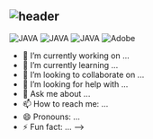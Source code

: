 ![header](https://capsule-render.vercel.app/api?type=waving&color=87CEEB&height=200&section=header&text=Hello_SEUNG&fontSize=50&animation=twinkling&textColor=ffffff)
-------------------------------------------------------------------------------------------------------------------------------------------------

![JAVA](https://img.shields.io/badge/MYSQL-%238DB3F9?style=${뱃지스타일}&logo=${텍스트}&logoColor=${텍스트색상})
![JAVA](https://img.shields.io/badge/JAVA-%23949AED?style=${뱃지스타일}&logo=${텍스트}&logoColor=${텍스트색상})
![JAVA](https://img.shields.io/badge/HTTP-%23949AED?style=${뱃지스타일}&logo=${텍스트}&logoColor=${텍스트색상})
![Adobe](https://img.shields.io/badge/Adobe-%2388CEF0?style=${뱃지스타일}&logo=${텍스트}&logoColor=${텍스트색상})





- 🔭 I’m currently working on ...
- 🌱 I’m currently learning ...
- 👯 I’m looking to collaborate on ...
- 🤔 I’m looking for help with ...
- 💬 Ask me about ...
- 📫 How to reach me: ...
- 😄 Pronouns: ...
- ⚡ Fun fact: ...
-->
